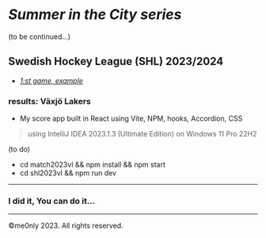 # <i> Summer in the City series </i>
(to be continued...)
## Swedish Hockey League (SHL) 2023/2024  
* <a href=http://me0nly.cadpower.se/media/SHL2023resultsVL.mp4><i>1:st game, example</i></a>
### results: Växjö Lakers

 * My score app built in React using Vite, NPM, hooks, Accordion, CSS
 > using IntelliJ IDEA 2023.1.3 (Ultimate Edition) on Windows 11 Pro 22H2


(to do)
* cd match2023vl && npm install && npm start
* cd shl2023vl && npm run dev

***
### I did it, You can do it...
***

©me0nly 2023. All rights reserved.
